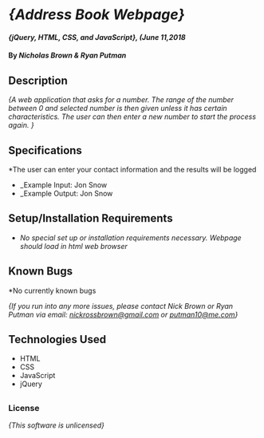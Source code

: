 # _{Address Book Webpage}_

#### _{jQuery, HTML, CSS, and JavaScript}, (June 11,2018_

#### By _**Nicholas Brown** & **Ryan Putman**_

## Description
_{A web application that asks for a number. The range of the number between 0 and selected number is then given unless it has certain characteristics. The user can then enter a new number to start the process again. }_

## Specifications

*The user can enter your contact information and the results will be logged
  - _Example Input: Jon Snow
  - _Example Output: Jon Snow

## Setup/Installation Requirements

* _No special set up or installation requirements necessary. Webpage should load in html web browser_

## Known Bugs

*No currently known bugs

_{If you run into any more issues, please contact Nick Brown or Ryan Putman via email:
nickrossbrown@gmail.com or putman10@me.com}_

## Technologies Used
* HTML
* CSS
* JavaScript
* jQuery

##
### License

_{This software is unlicensed}_
